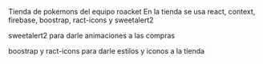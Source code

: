 Tienda de pokemons del equipo roacket 
En la tienda se usa react, context, firebase, boostrap, ract-icons y sweetalert2  

sweetalert2 para darle animaciones a las compras

boostrap y ract-icons para darle estilos y iconos a la tienda
